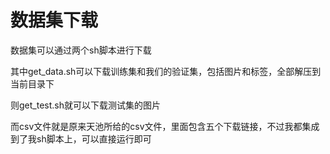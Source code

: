 # 数据集下载

数据集可以通过两个sh脚本进行下载

其中get_data.sh可以下载训练集和我们的验证集，包括图片和标签，全部解压到当前目录下

则get_test.sh就可以下载测试集的图片



而csv文件就是原来天池所给的csv文件，里面包含五个下载链接，不过我都集成到了我sh脚本上，可以直接运行即可